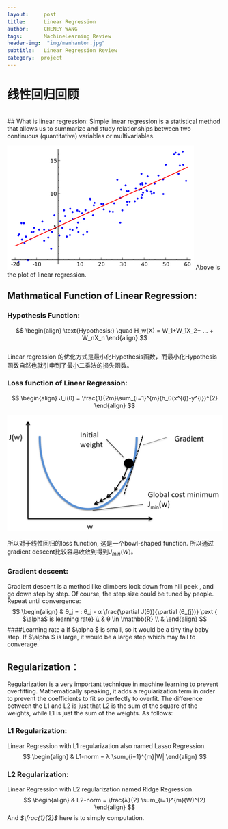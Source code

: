 ```yaml
---
layout:     post
title:      Linear Regression
author:     CHENEY WANG
tags: 		MachineLearning Review
header-img:  "img/manhanton.jpg"
subtitle:  	Linear Regression Review
category:  project
---
```

<!-- Start Writing Below in Markdown -->

# **线性回归回顾**
<br >
## What is linear regression:
Simple linear regression is a statistical method that allows us to summarize and study relationships between two continuous (quantitative) variables  or multivariables.

![linear regression picture](/img/Linear_regression.png)
Above is the plot of linear regression.
## Mathmatical Function of Linear Regression:
### Hypothesis Function:
$$
\begin{align} 
\text{Hypothesis:} \quad H_w(X) = W_1+W_1X_2+ ... + W_nX_n
\end{align}
$$
<br > Linear regression 的优化方式是最小化Hypothesis函数，而最小化Hypothesis函数自然也就引申到了最小二乘法的损失函数。

### Loss function of Linear Regression:
$$
\begin{align}
J_i(θ) = \frac{1}{2m}\sum_{i=1}^{m}(h_θ(x^{i})-y^{i})^{2}
\end{align}
$$

![cost function graph](\img\LR_cost_function.png)

所以对于线性回归的loss function, 这是一个bowl-shaped function. 所以通过gradient descent比较容易收敛到得到$J_{min}(W)$。

### Gradient descent:
Gradient descent is a method like climbers look down from hill peek , and go down step by step. Of course, the step size could be tuned by people.
Repeat until convergence:
$$
\begin{align}
& θ_j = : θ_j - α \frac{\partial J(θ)}{\partial (θ_{j})} \text { $\alpha$ is learning rate} \\
& θ \in \mathbb{R} \\
&
\end{align}
$$
####Learning rate a
If $\alpha $ is small, so it would be a tiny tiny baby step.
If $\alpha $ is large, it would be a large step which may fail to converage.

## Regularization：
Regularization is a very important technique in machine learning to prevent overfitting. Mathematically speaking, it adds a regularization term in order to prevent the coefficients to fit so perfectly to overfit. The difference between the L1 and L2 is just that L2 is the sum of the square of the weights, while L1 is just the sum of the weights. As follows:
### L1 Regularization:
Linear Regression with L1 regularization also named Lasso Regression.
$$ 
\begin{align}
& L1-norm = λ \sum_{i=1}^{m}|W|
\end{align}
$$

### L2 Regularization:
Linear Regression with L2 regularization named Ridge Regression.
$$ 
\begin{align}
& L2-norm = \frac{λ}{2} \sum_{i=1}^{m}(W)^{2}
\end{align}
$$
And *$\frac{1}{2}$* here is to simply computation. 






















